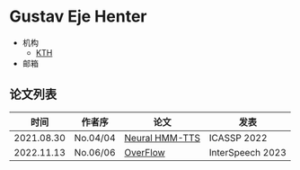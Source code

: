 # Gustav Eje Henter

- 机构
  - [KTH](../Models/TTS2_Acoustic/2021.08.30_Neural_HMM_TTS.md)
- 邮箱

## 论文列表

| 时间 | 作者序 | 论文 | 发表 |
|:-:|:-:|---|---|
| 2021.08.30 | No.04/04 | [Neural HMM-TTS](../Models/TTS2_Acoustic/2021.08.30_Neural_HMM_TTS.md) | ICASSP 2022 |
| 2022.11.13 | No.06/06 | [OverFlow](../Models/TTS2_Acoustic/2022.11.13_OverFlow.md) | InterSpeech 2023 |